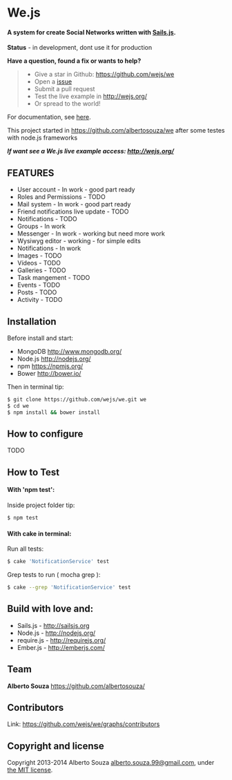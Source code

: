 # We.js
#### A system for create Social Networks written with [Sails.js](http://sailsjs.org).

**Status** - in development, dont use it for production

**Have a question, found a fix or wants to help?**
>
> * Give a star in Github: https://github.com/wejs/we
> * Open a [issue](https://github.com/wejs/we/issues)
> * Submit a pull request
> * Test the live example in http://wejs.org/
> * Or spread to the world!

For documentation, see [here](https://github.com/wejs/we/blob/master/DOCUMENTATION.md).

This project started in https://github.com/albertosouza/we after some testes with node.js frameworks

***If want see a We.js live example access: http://wejs.org/***


## FEATURES

* User account - In work - good part ready
* Roles and Permissions - TODO
* Mail system - In work - good part ready
* Friend notifications live update - TODO
* Notifications - TODO
* Groups - In work
* Messenger - In work - working but need more work
* Wysiwyg editor - working - for simple edits
* Notifications - In work
* Images - TODO
* Vídeos - TODO
* Galleries - TODO
* Task mangement - TODO
* Events - TODO
* Posts - TODO
* Activity - TODO


## Installation

Before install and start:
* MongoDB http://www.mongodb.org/
* Node.js http://nodejs.org/
* npm https://npmjs.org/
* Bower http://bower.io/

Then in terminal tip:

```sh
$ git clone https://github.com/wejs/we.git we
$ cd we
$ npm install && bower install
```
## How to configure

TODO

## How to Test

#### With 'npm test':
Inside project folder tip:
```sh
$ npm test
```

#### With cake in terminal:
Run all tests:
```sh
$ cake 'NotificationService' test
```

Grep tests to run ( mocha grep ):
```sh
$ cake --grep 'NotificationService' test
```

## Build with love and:
* Sails.js - http://sailsjs.org
* Node.js - http://nodejs.org/
* require.js - http://requirejs.org/
* Ember.js - http://emberjs.com/

## Team

**Alberto Souza** <https://github.com/albertosouza/>

## Contributors

Link: https://github.com/wejs/we/graphs/contributors

## Copyright and license

Copyright 2013-2014 Alberto Souza <alberto.souza.99@gmail.com>, under [the MIT license](LICENSE).

